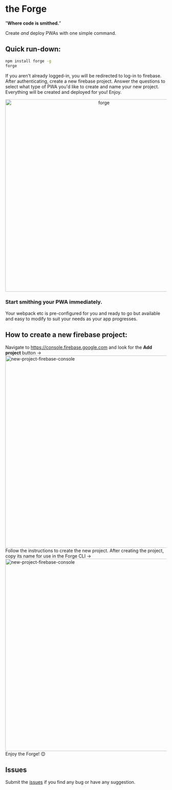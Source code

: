 # the Forge
"**Where code is smithed.**"

Create *and* deploy PWAs with one simple command.

## Quick run-down:
```sh
npm install forge -g
forge
```
If you aren't already logged-in, you will be redirected to log-in to firebase. After authenticating, create a new firebase project.
Answer the questions to select what type of PWA you'd like to create and name your new project.
Everything will be created and deployed for you! Enjoy.

<p align='center'>
<img src='https://media.giphy.com/media/1o1it23WX6yX85KOiB/giphy.gif' width='600' alt='forge'>
</p>

### Start smithing your PWA immediately.

Your webpack etc is pre-configured for you and ready to go but available and easy to modify to suit your needs as your app progresses.

## How to create a new firebase project:
Navigate to https://console.firebase.google.com and look for the **Add project** button ->
<img src='https://imgur.com/nox73zP' width='600' alt='new-project-firebase-console'>
Follow the instructions to create the new project.
After creating the project, copy its name for use in the Forge CLI ->
<img src='http://www.giphy.com/gifs/2wWZiAVRgNC8JY2QHw' width='600' alt='new-project-firebase-console'>
Enjoy the Forge! 😊


## Issues
Submit the [issues](https://github.com/ProgrammersWitAttitudes/pwa_creator/issues) if you find any bug or have any suggestion.
